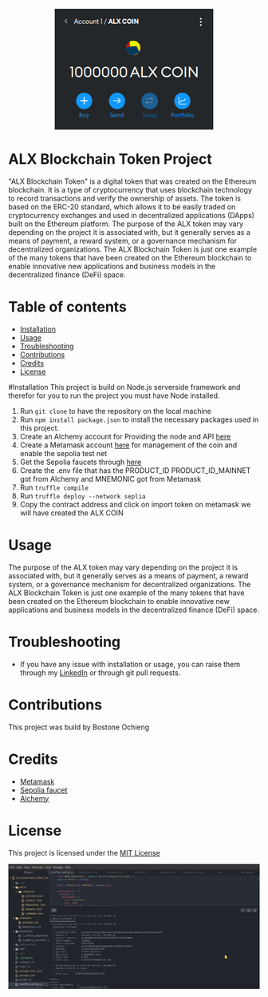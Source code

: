 <p align="center">
  <img src="1.png" alt="ALX TOKEN REPRESENTATION" >
</p>

# ALX Blockchain Token Project
"ALX Blockchain Token" is a digital token that was created on the Ethereum blockchain. It is a type of cryptocurrency that uses blockchain technology to record transactions and verify the ownership of assets. The token is based on the ERC-20 standard, which allows it to be easily traded on cryptocurrency exchanges and used in decentralized applications (DApps) built on the Ethereum platform. The purpose of the ALX token may vary depending on the project it is associated with, but it generally serves as a means of payment, a reward system, or a governance mechanism for decentralized organizations. The ALX Blockchain Token is just one example of the many tokens that have been created on the Ethereum blockchain to enable innovative new applications and business models in the decentralized finance (DeFi) space.

# Table of contents
- [Installation](#Installation)
- [Usage](#Usage)
- [Troubleshooting](#Troubleshooting)
- [Contributions](#Contributions)
- [Credits](#Credits)
- [License](#License)

#Installation 
This project is build on Node.js serverside framework and therefor for you to run the 
project you must have Node installed. 
1. Run `git clone` to have the repository on the local machine 
2. Run `npm install package.json` to install the necessary packages used in this project. 
3. Create an Alchemy account for Providing the node and API [here](#https://auth.alchemy.com/?redirectUrl=https%3A%2F%2Fdashboard.alchemy.com)
4. Create a Metamask account [here](#https://metamask.io/) for management of the coin and enable the sepolia test net
5. Get the Sepolia faucets through [here](#https://sepoliafaucet.com/)
6. Create the .env file that has the PRODUCT_ID PRODUCT_ID_MAINNET got from Alchemy and MNEMONIC got from Metamask 
7. Run `truffle compile`
8. Run `truffle deploy --network seplia`
9. Copy the contract address and click on import token on metamask we will have created the ALX COIN

# Usage

The purpose of the ALX token may vary depending on the project it is associated with, but it generally serves as a means of payment, a reward system, or a governance mechanism for decentralized organizations. The ALX Blockchain Token is just one example of the many tokens that have been created on the Ethereum blockchain to enable innovative new applications and business models in the decentralized finance (DeFi) space.

# Troubleshooting
- If you have any issue with installation or usage, you can raise them through my [LinkedIn](#https://www.linkedin.com/in/bostone-ochieng-b258a8108/)
or through git pull requests.

# Contributions

This project was build by Bostone Ochieng

# Credits 
- [Metamask](#https://metamask.io/)
- [Sepolia faucet](#https://sepoliafaucet.com/)
- [Alchemy](#https://auth.alchemy.com/?redirectUrl=https%3A%2F%2Fdashboard.alchemy.com)

# License
This project is licensed under the [MIT License](#https://www.mit.edu/~amini/LICENSE.md)

<p align="center">
    <img src="mork-up.png">
</p>